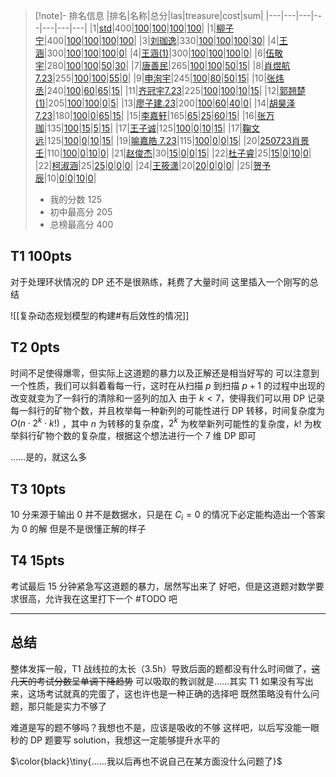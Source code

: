 > [!note]- 排名信息
> |排名|名称|总分|las|treasure|cost|sum|
|---|---|---|---|---|---|---|
|1|[std](#c1)|400|[100](#c1p0)|[100](#c1p1)|[100](#c1p2)|[100](#c1p3)|
|1|[柳子宁](#c12)|400|[100](#c12p0)|[100](#c12p1)|[100](#c12p2)|[100](#c12p3)|
|3|[刘珈逸](#c3)|330|[100](#c3p0)|[100](#c3p1)|[100](#c3p2)|[30](#c3p3)|
|4|[王涵](#c14)|300|[100](#c14p0)|[100](#c14p1)|[100](#c14p2)|[0](#c14p3)|
|4|[王涵(1)](#c15)|300|[100](#c15p0)|[100](#c15p1)|[100](#c15p2)|[0](#c15p3)|
|6|[伍敬宇](#c2)|280|[100](#c2p0)|[100](#c2p1)|[50](#c2p2)|[30](#c2p3)|
|7|[唐善民](#c4)|265|[100](#c4p0)|[100](#c4p1)|[50](#c4p2)|[15](#c4p3)|
|8|[肖煜航7.23](#c18)|255|[100](#c18p0)|[100](#c18p1)|[55](#c18p2)|[0](#c18p3)|
|9|[申洵宇](#c17)|245|[100](#c17p0)|[80](#c17p1)|[50](#c17p2)|[15](#c17p3)|
|10|[张炜丞](#c8)|240|[100](#c8p0)|[60](#c8p1)|[65](#c8p2)|[15](#c8p3)|
|11|[齐冠宇7.23](#c24)|225|[100](#c24p0)|[100](#c24p1)|[10](#c24p2)|[15](#c24p3)|
|12|[郭翘楚(1)](#c22)|205|[100](#c22p0)|[100](#c22p1)|[0](#c22p2)|[5](#c22p3)|
|13|[廖子建.23](#c6)|200|[100](#c6p0)|[60](#c6p1)|[40](#c6p2)|[0](#c6p3)|
|14|[胡昊泽7.23](#c19)|180|[100](#c19p0)|[0](#c19p1)|[65](#c19p2)|[15](#c19p3)|
|15|[李嘉轩](#c9)|165|[65](#c9p0)|[25](#c9p1)|[60](#c9p2)|[15](#c9p3)|
|16|[张万珈](#c7)|135|[100](#c7p0)|[15](#c7p1)|[5](#c7p2)|[15](#c7p3)|
|17|[王子诚](#c13)|125|[100](#c13p0)|[0](#c13p1)|[10](#c13p2)|[15](#c13p3)|
|17|[鞠文远](#c23)|125|[100](#c23p0)|[0](#c23p1)|[10](#c23p2)|[15](#c23p3)|
|19|[喻嘉皓 7.23](#c5)|115|[100](#c5p0)|[0](#c5p1)|[0](#c5p2)|[15](#c5p3)|
|20|[250723肖景壬](#c0)|110|[100](#c0p0)|[0](#c0p1)|[10](#c0p2)|[0](#c0p3)|
|21|[赵俊杰](#c21)|30|[15](#c21p0)|[0](#c21p1)|[0](#c21p2)|[15](#c21p3)|
|22|[杜子睿](#c10)|25|[15](#c10p0)|[0](#c10p1)|[10](#c10p2)|[0](#c10p3)|
|22|[柯淑涵](#c11)|25|[25](#c11p0)|[0](#c11p1)|[0](#c11p2)|[0](#c11p3)|
|24|[王筱潇](#c16)|20|[20](#c16p0)|[0](#c16p1)|[0](#c16p2)|[0](#c16p3)|
|25|[贺予辰](#c20)|10|[0](#c20p0)|[0](#c20p1)|[10](#c20p2)|[0](#c20p3)|
> - 我的分数 125
> - 初中最高分 205
> - 总榜最高分 400
## T1 100pts

对于处理环状情况的 DP 还不是很熟练，耗费了大量时间
这里插入一个刚写的总结

![[复杂动态规划模型的构建#有后效性的情况]]

## T2 0pts

时间不足使得爆零，但实际上这道题的暴力以及正解还是相当好写的
可以注意到一个性质，我们可以斜着看每一行，这时在从扫描 $p$ 到扫描 $p+1$ 的过程中出现的改变就变为了一斜行的清除和一竖列的加入
由于 $k<7$，使得我们可以用 DP 记录每一斜行的矿物个数，并且枚举每一种新列的可能性进行 DP 转移，时间复杂度为 $O(n\cdot2^k\cdot k!)$ ，其中 $n$ 为转移的复杂度，$2^k$ 为枚举新列可能性的复杂度，$k!$ 为枚举斜行矿物个数的复杂度，根据这个想法进行一个 7 维 DP 即可

……是的，就这么多

## T3 10pts

10 分来源于输出 $0$
并不是数据水，只是在 $C_i=0$ 的情况下必定能构造出一个答案为 $0$ 的解
但是不是很懂正解的样子

## T4 15pts

考试最后 15 分钟紧急写这道题的暴力，居然写出来了
好吧，但是这道题对数学要求很高，允许我在这里打下一个 #TODO 吧

---

## 总结

整体发挥一般，T1 战线拉的太长（3.5h）导致后面的题都没有什么时间做了，~~这几天的考试分数呈单调下降趋势~~
可以吸取的教训就是……其实 T1 如果没有写出来，这场考试就真的完蛋了，这也许也是一种正确的选择吧
既然策略没有什么问题，那只能是实力不够了

难道是写的题不够吗？我想也不是，应该是吸收的不够
这样吧，以后写没能一眼秒的 DP 题要写 solution，我想这一定能够提升水平的

$\color{black}\tiny{……我以后再也不说自己在某方面没什么问题了}$ 